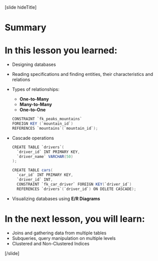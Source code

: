 [slide hideTitle]
# Summary

# In this lesson you learned:

- Designing databases
- Reading specifications and finding entities, their characteristics and relations
- Types of relationships:
    - **One-to-Many**
    - **Many-to-Many**
    - **One-to-One**

    ``` java 
    CONSTRAINT `fk_peaks_mountains`
    FOREIGN KEY (`mountain_id`)      
    REFERENCES `mountains`(`mountain_id`);
    ```
- Cascade operations
    ```java
    CREATE TABLE `drivers`(
      `driver_id` INT PRIMARY KEY,
      `driver_name` VARCHAR(50)
    );

    CREATE TABLE cars(
      `car_id` INT PRIMARY KEY,                                  
      `driver_id` INT,
      CONSTRAINT `fk_car_driver` FOREIGN KEY(`driver_id`)
      REFERENCES `drivers`(`driver_id`) ON DELETE CASCADE);
    ```
- Visualizing databases using **E/R Diagrams**

# In the next lesson, you will learn:

- Joins and gathering data from multiple tables
- Subqueries, query manipulation on multiple levels
- Clustered and Non-Clustered Indices

[/slide]
